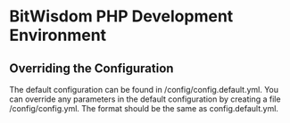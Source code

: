 # BitWisdom PHP Development Environment 

## Overriding the Configuration
The default configuration can be found in /config/config.default.yml. 
You can override any parameters in the default configuration by creating
a file /config/config.yml. The format should be the same as config.default.yml.

